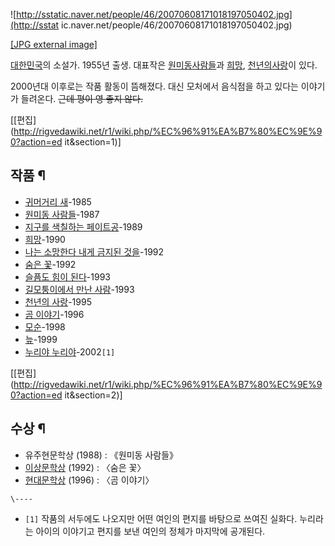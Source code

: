 ![http://sstatic.naver.net/people/46/20070608171018197050402.jpg](http://sstat
ic.naver.net/people/46/20070608171018197050402.jpg)

[[JPG external
image]](http://sstatic.naver.net/people/46/20070608171018197050402.jpg)

  
[대한민국](%EB%8C%80%ED%95%9C%EB%AF%BC%EA%B5%AD.md)의 소설가. 1955년 출생. 대표작은 [원미동사람들](%EC%9B%90%EB%AF%B8%EB%8F%99%20%EC%82%AC%EB%9E%8C%EB%93%A4.md)과
[희망](%ED%9D%AC%EB%A7%9D.md), [천년의사랑](%EC%B2%9C%EB%85%84%EC%9D%98%20%EC%82%AC%EB%9E%91.md)이 있다.

2000년대 이후로는 작품 활동이 뜸해졌다. 대신 모처에서 음식점을 하고 있다는 이야기가 들려온다. <del>근데 평이 영 좋지
않다.</del>

[[편집](http://rigvedawiki.net/r1/wiki.php/%EC%96%91%EA%B7%80%EC%9E%90?action=ed
it&section=1)]

## 작품 ¶

  * [귀머거리 새](%EA%B7%80%EB%A8%B8%EA%B1%B0%EB%A6%AC%20%EC%83%88.md)-1985
  * [원미동 사람들](%EC%9B%90%EB%AF%B8%EB%8F%99%20%EC%82%AC%EB%9E%8C%EB%93%A4.md)-1987
  * [지구를 색칠하는 페이트공](%EC%A7%80%EA%B5%AC%EB%A5%BC%20%EC%83%89%EC%B9%A0%ED%95%98%EB%8A%94%20%ED%8E%98%EC%9D%B4%ED%8A%B8%EA%B3%B5.md)-1989
  * [희망](%ED%9D%AC%EB%A7%9D.md)-1990
  * [나는 소망한다 내게 금지된 것을](%EB%82%98%EB%8A%94%20%EC%86%8C%EB%A7%9D%ED%95%9C%EB%8B%A4%20%EB%82%B4%EA%B2%8C%20%EA%B8%88%EC%A7%80%EB%90%9C%20%EA%B2%83%EC%9D%84.md)-1992
  * [숨은 꽃](%EC%88%A8%EC%9D%80%20%EA%BD%83.md)-1992
  * [슬픔도 힘이 된다](%EC%8A%AC%ED%94%94%EB%8F%84%20%ED%9E%98%EC%9D%B4%20%EB%90%9C%EB%8B%A4.md)-1993
  * [길모퉁이에서 만난 사람](%EA%B8%B8%EB%AA%A8%ED%89%81%EC%9D%B4%EC%97%90%EC%84%9C%20%EB%A7%8C%EB%82%9C%20%EC%82%AC%EB%9E%8C.md)-1993
  * [천년의 사랑](%EC%B2%9C%EB%85%84%EC%9D%98%20%EC%82%AC%EB%9E%91.md)-1995
  * [곰 이야기](%EA%B3%B0%20%EC%9D%B4%EC%95%BC%EA%B8%B0.md)-1996
  * [모순](%EB%AA%A8%EC%88%9C.md)-1998
  * [늪](%EB%8A%AA.md)-1999
  * [누리야 누리야](%EB%88%84%EB%A6%AC%EC%95%BC%20%EB%88%84%EB%A6%AC%EC%95%BC.md)-2002`[1]`  

[[편집](http://rigvedawiki.net/r1/wiki.php/%EC%96%91%EA%B7%80%EC%9E%90?action=ed
it&section=2)]

## 수상 ¶

  * 유주현문학상 (1988) : 《원미동 사람들》 
  * [이상문학상](%EC%9D%B4%EC%83%81%EB%AC%B8%ED%95%99%EC%83%81.md) (1992) : 〈숨은 꽃〉 
  * [현대문학상](%ED%98%84%EB%8C%80%EB%AC%B8%ED%95%99%EC%83%81.md) (1996) : 〈곰 이야기〉 

`\----`

  * `[1]` 작품의 서두에도 나오지만 어떤 여인의 편지를 바탕으로 쓰여진 실화다. 누리라는 아이의 이야기고 편지를 보낸 여인의 정체가 마지막에 공개된다.

